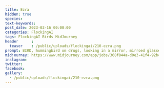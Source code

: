 ```yaml
---
title: Ezra
hidden: true
species: 
text-keywords: 
post_date: 2023-03-16 00:00:00
categories: FlockingAI
tags: FlockingAI Birds MidJourney 
header      :
  teaser    : /public/uploads/flockingai/210-ezra.png
prompt: BIRD, hummingbird on drugs, looking in a mirror, mirroed glasses, exaggerate, transmetropolitan, transhumanist, gonzo
midjourney: https://www.midjourney.com/app/jobs/368f844a-d0e3-41f4-92bc-b51495113721
instagram: 
twitter: 
facebook: 
gallery: 
  - /public/uploads/flockingai/210-ezra.png
---
```


